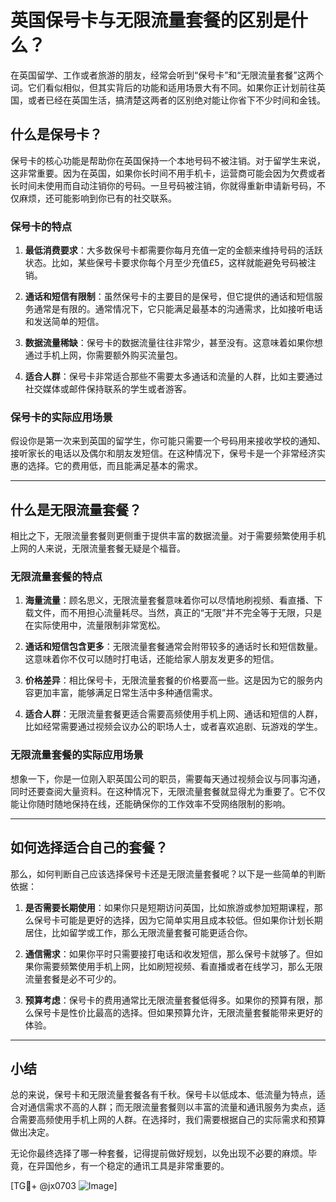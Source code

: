 # 英国保号卡与无限流量套餐的区别是什么？

在英国留学、工作或者旅游的朋友，经常会听到“保号卡”和“无限流量套餐”这两个词。它们看似相似，但其实背后的功能和适用场景大有不同。如果你正计划前往英国，或者已经在英国生活，搞清楚这两者的区别绝对能让你省下不少时间和金钱。

## 什么是保号卡？

保号卡的核心功能是帮助你在英国保持一个本地号码不被注销。对于留学生来说，这非常重要。因为在英国，如果你长时间不用手机卡，运营商可能会因为欠费或者长时间未使用而自动注销你的号码。一旦号码被注销，你就得重新申请新号码，不仅麻烦，还可能影响到你已有的社交联系。

### 保号卡的特点

1. **最低消费要求**：大多数保号卡都需要你每月充值一定的金额来维持号码的活跃状态。比如，某些保号卡要求你每个月至少充值£5，这样就能避免号码被注销。
   
2. **通话和短信有限制**：虽然保号卡的主要目的是保号，但它提供的通话和短信服务通常是有限的。通常情况下，它只能满足最基本的沟通需求，比如接听电话和发送简单的短信。

3. **数据流量稀缺**：保号卡的数据流量往往非常少，甚至没有。这意味着如果你想通过手机上网，你需要额外购买流量包。

4. **适合人群**：保号卡非常适合那些不需要太多通话和流量的人群，比如主要通过社交媒体或邮件保持联系的学生或者游客。

### 保号卡的实际应用场景

假设你是第一次来到英国的留学生，你可能只需要一个号码用来接收学校的通知、接听家长的电话以及偶尔和朋友发短信。在这种情况下，保号卡是一个非常经济实惠的选择。它的费用低，而且能满足基本的需求。

---

## 什么是无限流量套餐？

相比之下，无限流量套餐则更侧重于提供丰富的数据流量。对于需要频繁使用手机上网的人来说，无限流量套餐无疑是个福音。

### 无限流量套餐的特点

1. **海量流量**：顾名思义，无限流量套餐意味着你可以尽情地刷视频、看直播、下载文件，而不用担心流量耗尽。当然，真正的“无限”并不完全等于无限，只是在实际使用中，流量限制非常宽松。

2. **通话和短信包含更多**：无限流量套餐通常会附带较多的通话时长和短信数量。这意味着你不仅可以随时打电话，还能给家人朋友发更多的短信。

3. **价格差异**：相比保号卡，无限流量套餐的价格要高一些。这是因为它的服务内容更加丰富，能够满足日常生活中多种通信需求。

4. **适合人群**：无限流量套餐更适合需要高频使用手机上网、通话和短信的人群，比如经常需要通过视频会议办公的职场人士，或者喜欢追剧、玩游戏的学生。

### 无限流量套餐的实际应用场景

想象一下，你是一位刚入职英国公司的职员，需要每天通过视频会议与同事沟通，同时还要查阅大量资料。在这种情况下，无限流量套餐就显得尤为重要了。它不仅能让你随时随地保持在线，还能确保你的工作效率不受网络限制的影响。

---

## 如何选择适合自己的套餐？

那么，如何判断自己应该选择保号卡还是无限流量套餐呢？以下是一些简单的判断依据：

1. **是否需要长期使用**：如果你只是短期访问英国，比如旅游或参加短期课程，那么保号卡可能是更好的选择，因为它简单实用且成本较低。但如果你计划长期居住，比如留学或工作，那么无限流量套餐可能更适合你。

2. **通信需求**：如果你平时只需要接打电话和收发短信，那么保号卡就够了。但如果你需要频繁使用手机上网，比如刷短视频、看直播或者在线学习，那么无限流量套餐是必不可少的。

3. **预算考虑**：保号卡的费用通常比无限流量套餐低得多。如果你的预算有限，那么保号卡是性价比最高的选择。但如果预算允许，无限流量套餐能带来更好的体验。

---

## 小结

总的来说，保号卡和无限流量套餐各有千秋。保号卡以低成本、低流量为特点，适合对通信需求不高的人群；而无限流量套餐则以丰富的流量和通讯服务为卖点，适合需要高频使用手机上网的人群。在选择时，我们需要根据自己的实际需求和预算做出决定。

无论你最终选择了哪一种套餐，记得提前做好规划，以免出现不必要的麻烦。毕竟，在异国他乡，有一个稳定的通讯工具是非常重要的。

[TG💪+ @jx0703 ![Image](https://github.com/user-attachments/assets/dbca1d08-cadb-493c-b0ec-ad6f7a83f270)]